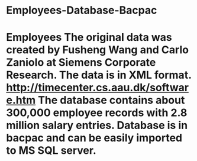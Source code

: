 # Employees-Database-Bacpac
# Employees The original data was created by Fusheng Wang and Carlo Zaniolo at Siemens Corporate Research. The data is in XML format. http://timecenter.cs.aau.dk/software.htm   The database contains about 300,000 employee records with 2.8 million salary entries.  Database is in bacpac and can be easily imported to MS SQL server.

